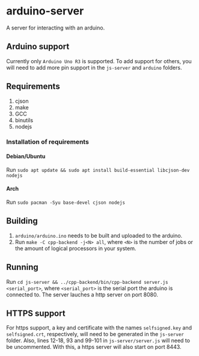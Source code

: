 # arduino-server

A server for interacting with an arduino.

## Arduino support

Currently only `Arduino Uno R3` is supported. To add support for others, you will need to add more pin support in the `js-server` and `arduino` folders.

## Requirements

1. cjson
2. make
3. GCC
4. binutils
5. nodejs

### Installation of requirements

#### Debian/Ubuntu

Run `sudo apt update && sudo apt install build-essential libcjson-dev nodejs`

#### Arch

Run `sudo pacman -Syu base-devel cjson nodejs`

## Building

1. `arduino/arduino.ino` needs to be built and uploaded to the arduino.
2. Run `make -C cpp-backend -j<N> all`, where `<N>` is the number of jobs or the amount of logical processors in your system.

## Running

Run `cd js-server && ../cpp-backend/bin/cpp-backend server.js <serial_port>`, where `<serial_port>` is the serial port the arduino is connected to.
The server lauches a http server on port 8080.

## HTTPS support
For https support, a key and certificate with the names `selfsigned.key` and `selfsigned.crt`, respectively, will need to be generated in the `js-server` folder. Also, lines 12-18, 93 and 99-101 in `js-server/server.js` will need to be uncommented. With this, a https server will also start on port 8443.


